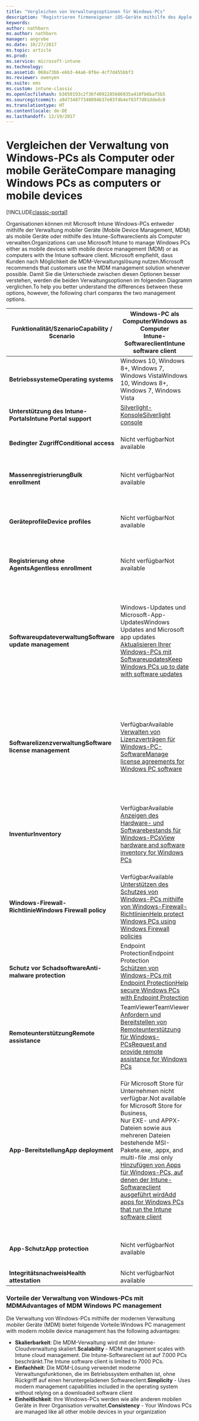 ```yaml
---
title: "Vergleichen von Verwaltungsoptionen für Windows-PCs"
description: "Registrieren firmeneigener iOS-Geräte mithilfe des Apple Device Enrollment Program (DEP) oder Apple Configurator"
keywords: 
author: nathbarn
ms.author: nathbarn
manager: angrobe
ms.date: 10/27/2017
ms.topic: article
ms.prod: 
ms.service: microsoft-intune
ms.technology: 
ms.assetid: 068a73bb-e6b3-44a6-8f6e-4cf7d455bbf3
ms.reviewer: owenyen
ms.suite: ems
ms.custom: intune-classic
ms.openlocfilehash: b3050193c2f36f4092285686935a410fb6baf5b5
ms.sourcegitcommit: a9d734877340894637e03f4b4ef83f7d01ddedc8
ms.translationtype: HT
ms.contentlocale: de-DE
ms.lasthandoff: 12/19/2017
---
```

# <a name="compare-managing-windows-pcs-as-computers-or-mobile-devices"></a><span data-ttu-id="04b8f-103">Vergleichen der Verwaltung von Windows-PCs als Computer oder mobile Geräte</span><span class="sxs-lookup"><span data-stu-id="04b8f-103">Compare managing Windows PCs as computers or mobile devices</span></span>

[!INCLUDE[classic-portal](../includes/classic-portal.md)]

<span data-ttu-id="04b8f-104">Organisationen können mit Microsoft Intune Windows-PCs entweder mithilfe der Verwaltung mobiler Geräte (Mobile Device Management, MDM) als mobile Geräte oder mithilfe des Intune-Softwareclients als Computer verwalten.</span><span class="sxs-lookup"><span data-stu-id="04b8f-104">Organizations can use Microsoft Intune to manage Windows PCs either as mobile devices with mobile device management (MDM) or as computers with the Intune software client.</span></span>  <span data-ttu-id="04b8f-105">Microsoft empfiehlt, dass Kunden nach Möglichkeit die MDM-Verwaltungslösung nutzen.</span><span class="sxs-lookup"><span data-stu-id="04b8f-105">Microsoft recommends that customers use the MDM management solution whenever possible.</span></span> <span data-ttu-id="04b8f-106">Damit Sie die Unterschiede zwischen diesen Optionen besser verstehen, werden die beiden Verwaltungsoptionen im folgenden Diagramm verglichen.</span><span class="sxs-lookup"><span data-stu-id="04b8f-106">To help you better understand the differences between these options, however, the following chart compares the two management options.</span></span>

|<span data-ttu-id="04b8f-107">**Funktionalität/Szenario**</span><span class="sxs-lookup"><span data-stu-id="04b8f-107">**Capability / Scenario**</span></span> |<span data-ttu-id="04b8f-108">**Windows-PC als Computer**</span><span class="sxs-lookup"><span data-stu-id="04b8f-108">**Windows as Computer**</span></span><br><span data-ttu-id="04b8f-109">Intune-Softwareclient</span><span class="sxs-lookup"><span data-stu-id="04b8f-109">Intune software client</span></span> | <span data-ttu-id="04b8f-110">**Windows-PC als Mobilgerät**</span><span class="sxs-lookup"><span data-stu-id="04b8f-110">**Windows as Mobile Device**</span></span><br><span data-ttu-id="04b8f-111">MDM</span><span class="sxs-lookup"><span data-stu-id="04b8f-111">MDM</span></span> |
|--------------|-------------------------------|-------------------------------|
|<span data-ttu-id="04b8f-112">**Betriebssysteme**</span><span class="sxs-lookup"><span data-stu-id="04b8f-112">**Operating systems**</span></span> |<span data-ttu-id="04b8f-113">Windows 10, Windows 8+, Windows 7, Windows Vista</span><span class="sxs-lookup"><span data-stu-id="04b8f-113">Windows 10, Windows 8+, Windows 7, Windows Vista</span></span> | <span data-ttu-id="04b8f-114">Windows 10+</span><span class="sxs-lookup"><span data-stu-id="04b8f-114">Windows 10+</span></span> |
|<span data-ttu-id="04b8f-115">**Unterstützung des Intune-Portals**</span><span class="sxs-lookup"><span data-stu-id="04b8f-115">**Intune Portal support**</span></span> |[<span data-ttu-id="04b8f-116">Silverlight-Konsole</span><span class="sxs-lookup"><span data-stu-id="04b8f-116">Silverlight console</span></span>](https://manage.microsoft.com)|[<span data-ttu-id="04b8f-117">Azure-Portal</span><span class="sxs-lookup"><span data-stu-id="04b8f-117">Azure portal</span></span>](https://portal.azure.com) |
|<span data-ttu-id="04b8f-118">**Bedingter Zugriff**</span><span class="sxs-lookup"><span data-stu-id="04b8f-118">**Conditional access**</span></span>|<span data-ttu-id="04b8f-119">Nicht verfügbar</span><span class="sxs-lookup"><span data-stu-id="04b8f-119">Not available</span></span>|<span data-ttu-id="04b8f-120">Verfügbar</span><span class="sxs-lookup"><span data-stu-id="04b8f-120">Available</span></span> <br>[<span data-ttu-id="04b8f-121">Was ist der bedingte Zugriff?</span><span class="sxs-lookup"><span data-stu-id="04b8f-121">What is conditional access?</span></span>](https://docs.microsoft.com/intune-azure/conditional-access/what-is-conditional-access)|
|<span data-ttu-id="04b8f-122">**Massenregistrierung**</span><span class="sxs-lookup"><span data-stu-id="04b8f-122">**Bulk enrollment**</span></span>|<span data-ttu-id="04b8f-123">Nicht verfügbar</span><span class="sxs-lookup"><span data-stu-id="04b8f-123">Not available</span></span>|<span data-ttu-id="04b8f-124">Verfügbar</span><span class="sxs-lookup"><span data-stu-id="04b8f-124">Available</span></span> <br>[<span data-ttu-id="04b8f-125">Massenregistrierung für Windows-Geräte</span><span class="sxs-lookup"><span data-stu-id="04b8f-125">Bulk enrollment for Windows devices</span></span>](https://docs.microsoft.com/intune-azure/enroll-devices/bulk-enroll-windows)|
|<span data-ttu-id="04b8f-126">**Geräteprofile**</span><span class="sxs-lookup"><span data-stu-id="04b8f-126">**Device profiles**</span></span>|<span data-ttu-id="04b8f-127">Nicht verfügbar</span><span class="sxs-lookup"><span data-stu-id="04b8f-127">Not available</span></span>|<span data-ttu-id="04b8f-128">Verfügbar</span><span class="sxs-lookup"><span data-stu-id="04b8f-128">Available</span></span> <br>[<span data-ttu-id="04b8f-129">Was sind Microsoft Intune-Geräteprofile?</span><span class="sxs-lookup"><span data-stu-id="04b8f-129">What are Microsoft Intune device profiles?</span></span>](https://docs.microsoft.com/intune-azure/configure-devices/what-are-device-profiles)|
|<span data-ttu-id="04b8f-130">**Registrierung ohne Agents**</span><span class="sxs-lookup"><span data-stu-id="04b8f-130">**Agentless enrollment**</span></span>|<span data-ttu-id="04b8f-131">Nicht verfügbar</span><span class="sxs-lookup"><span data-stu-id="04b8f-131">Not available</span></span> |<span data-ttu-id="04b8f-132">Verfügbar</span><span class="sxs-lookup"><span data-stu-id="04b8f-132">Available</span></span><br>[<span data-ttu-id="04b8f-133">Registrieren von Windows-Geräten</span><span class="sxs-lookup"><span data-stu-id="04b8f-133">Enroll Windows devices</span></span>](https://docs.microsoft.com/intune-azure/enroll-devices/enroll-windows-devices)|
|<span data-ttu-id="04b8f-134">**Softwareupdateverwaltung**</span><span class="sxs-lookup"><span data-stu-id="04b8f-134">**Software update management**</span></span>| <span data-ttu-id="04b8f-135">Windows-Updates und Microsoft-App-Updates</span><span class="sxs-lookup"><span data-stu-id="04b8f-135">Windows Updates and Microsoft app updates</span></span><br>[<span data-ttu-id="04b8f-136">Aktualisieren Ihrer Windows-PCs mit Softwareupdates</span><span class="sxs-lookup"><span data-stu-id="04b8f-136">Keep Windows PCs up to date with software updates</span></span>](https://docs.microsoft.com/intune/deploy-use/keep-windows-pcs-up-to-date-with-software-updates-in-microsoft-intune)|<span data-ttu-id="04b8f-137">Microsoft-Store für Unternehmen für Windows 10 und Microsoft-Apps-Updates</span><span class="sxs-lookup"><span data-stu-id="04b8f-137">Microsoft Store for Business for both Windows 10 and Microsoft apps updates</span></span><br> [<span data-ttu-id="04b8f-138">Konfigurieren von Einstellungen für Windows Update for Business</span><span class="sxs-lookup"><span data-stu-id="04b8f-138">Configure Windows Update for Business settings</span></span>](https://docs.microsoft.com/intune-azure/configure-devices/how-to-configure-windows-update-for-business) |
|<span data-ttu-id="04b8f-139">**Softwarelizenzverwaltung**</span><span class="sxs-lookup"><span data-stu-id="04b8f-139">**Software license management**</span></span>|<span data-ttu-id="04b8f-140">Verfügbar</span><span class="sxs-lookup"><span data-stu-id="04b8f-140">Available</span></span> <br>[<span data-ttu-id="04b8f-141">Verwalten von Lizenzverträgen für Windows-PC-Software</span><span class="sxs-lookup"><span data-stu-id="04b8f-141">Manage license agreements for Windows PC software</span></span>](https://docs.microsoft.com/intune/deploy-use/manage-license-agreements-for-windows-pc-software-in-microsoft-intune)|<span data-ttu-id="04b8f-142">Microsoft Store für Unternehmen (nur APPX-Apps)</span><span class="sxs-lookup"><span data-stu-id="04b8f-142">Microsoft Store for Business (.appx apps only)</span></span><br>[<span data-ttu-id="04b8f-143">Verwalten von Apps, die im Microsoft Store für Unternehmen erworben wurden</span><span class="sxs-lookup"><span data-stu-id="04b8f-143">Manage apps purchased from the Microsoft Store for Business</span></span>](https://docs.microsoft.com/intune-azure/manage-apps/wsfb-apps)|
|<span data-ttu-id="04b8f-144">**Inventur**</span><span class="sxs-lookup"><span data-stu-id="04b8f-144">**Inventory**</span></span>|<span data-ttu-id="04b8f-145">Verfügbar</span><span class="sxs-lookup"><span data-stu-id="04b8f-145">Available</span></span> <br>[<span data-ttu-id="04b8f-146">Anzeigen des Hardware- und Softwarebestands für Windows-PCs</span><span class="sxs-lookup"><span data-stu-id="04b8f-146">View hardware and software inventory for Windows PCs</span></span>](https://docs.microsoft.com/intune/deploy-use/view-hardware-and-software-inventory-for-windows-pcs-in-microsoft-intune)|<span data-ttu-id="04b8f-147">Verfügbar</span><span class="sxs-lookup"><span data-stu-id="04b8f-147">Available</span></span> <br>[<span data-ttu-id="04b8f-148">Überwachen von App-Informationen</span><span class="sxs-lookup"><span data-stu-id="04b8f-148">How to monitor app information</span></span>](https://docs.microsoft.com/intune/apps-monitor)<br>[<span data-ttu-id="04b8f-149">Was ist die Geräteverwaltung?</span><span class="sxs-lookup"><span data-stu-id="04b8f-149">What is device management</span></span>](https://docs.microsoft.com/intune/device-management)|
|<span data-ttu-id="04b8f-150">**Windows-Firewall-Richtlinie**</span><span class="sxs-lookup"><span data-stu-id="04b8f-150">**Windows Firewall policy**</span></span>|<span data-ttu-id="04b8f-151">Verfügbar</span><span class="sxs-lookup"><span data-stu-id="04b8f-151">Available</span></span> <br>[<span data-ttu-id="04b8f-152">Unterstützen des Schutzes von Windows-PCs mithilfe von Windows-Firewall-Richtlinien</span><span class="sxs-lookup"><span data-stu-id="04b8f-152">Help protect Windows PCs using Windows Firewall policies</span></span>](https://docs.microsoft.com/intune/deploy-use/help-protect-windows-pcs-using-windows-firewall-policies-in-microsoft-intune) |<span data-ttu-id="04b8f-153">Nicht verfügbar</span><span class="sxs-lookup"><span data-stu-id="04b8f-153">Not available</span></span>|
|<span data-ttu-id="04b8f-154">**Schutz vor Schadsoftware**</span><span class="sxs-lookup"><span data-stu-id="04b8f-154">**Anti-malware protection**</span></span>|<span data-ttu-id="04b8f-155">Endpoint Protection</span><span class="sxs-lookup"><span data-stu-id="04b8f-155">Endpoint Protection</span></span><br>[<span data-ttu-id="04b8f-156">Schützen von Windows-PCs mit Endpoint Protection</span><span class="sxs-lookup"><span data-stu-id="04b8f-156">Help secure Windows PCs with Endpoint Protection</span></span>](https://docs.microsoft.com/intune/deploy-use/help-secure-windows-pcs-with-endpoint-protection-for-microsoft-intune)|<span data-ttu-id="04b8f-157">Windows Defender</span><span class="sxs-lookup"><span data-stu-id="04b8f-157">Windows Defender</span></span><br>[<span data-ttu-id="04b8f-158">Windows Defender-Einstellungen</span><span class="sxs-lookup"><span data-stu-id="04b8f-158">Windows Defender settings</span></span>](https://docs.microsoft.com/intune-azure/configure-devices/custom-for-windows-10#windows-defender-settings)|
|<span data-ttu-id="04b8f-159">**Remoteunterstützung**</span><span class="sxs-lookup"><span data-stu-id="04b8f-159">**Remote assistance**</span></span> |<span data-ttu-id="04b8f-160">TeamViewer</span><span class="sxs-lookup"><span data-stu-id="04b8f-160">TeamViewer</span></span><br>[<span data-ttu-id="04b8f-161">Anfordern und Bereitstellen von Remoteunterstützung für Windows-PCs</span><span class="sxs-lookup"><span data-stu-id="04b8f-161">Request and provide remote assistance for Windows PCs</span></span>](https://docs.microsoft.com/intune/deploy-use/request-and-provide-remote-assistance-for-windows-pcs-in-microsoft-intune)|<span data-ttu-id="04b8f-162">Nicht verfügbar</span><span class="sxs-lookup"><span data-stu-id="04b8f-162">Not available</span></span> |
|<span data-ttu-id="04b8f-163">**App-Bereitstellung**</span><span class="sxs-lookup"><span data-stu-id="04b8f-163">**App deployment**</span></span> | <span data-ttu-id="04b8f-164">Für Microsoft Store für Unternehmen nicht verfügbar.</span><span class="sxs-lookup"><span data-stu-id="04b8f-164">Not available for Microsoft Store for Business,</span></span><br><span data-ttu-id="04b8f-165">Nur EXE- und APPX-Dateien sowie aus mehreren Dateien bestehende MSI-Pakete</span><span class="sxs-lookup"><span data-stu-id="04b8f-165">.exe, .appx, and multi-file .msi only</span></span><br>[<span data-ttu-id="04b8f-166">Hinzufügen von Apps für Windows-PCs, auf denen der Intune-Softwareclient ausgeführt wird</span><span class="sxs-lookup"><span data-stu-id="04b8f-166">Add apps for Windows PCs that run the Intune software client</span></span>](https://docs.microsoft.com/intune/deploy-use/add-apps-for-windows-pcs-in-microsoft-intune)|<span data-ttu-id="04b8f-167">Für Microsoft Store-Apps und branchenspezifische Apps verfügbar</span><span class="sxs-lookup"><span data-stu-id="04b8f-167">Available for Microsoft Store apps and line-of-business apps</span></span><br>[<span data-ttu-id="04b8f-168">Hinzufügen von Windows Store-Apps</span><span class="sxs-lookup"><span data-stu-id="04b8f-168">How to add Windows store apps</span></span>](https://docs.microsoft.com/intune/store-apps-windows)<br>[<span data-ttu-id="04b8f-169">How to add Windows line-of-business (LOB) apps (Informationen zum Hinzufügen branchenspezifischer Apps)</span><span class="sxs-lookup"><span data-stu-id="04b8f-169">How to add Windows line-of-business (LOB) apps</span></span>](https://docs.microsoft.com/intune/lob-apps-windows)|
|<span data-ttu-id="04b8f-170">**App-Schutz**</span><span class="sxs-lookup"><span data-stu-id="04b8f-170">**App protection**</span></span>|<span data-ttu-id="04b8f-171">Nicht verfügbar</span><span class="sxs-lookup"><span data-stu-id="04b8f-171">Not available</span></span>|<span data-ttu-id="04b8f-172">Verfügbar</span><span class="sxs-lookup"><span data-stu-id="04b8f-172">Available</span></span> <br>[<span data-ttu-id="04b8f-173">Was sind App-Schutzrichtlinien?</span><span class="sxs-lookup"><span data-stu-id="04b8f-173">What are app protection policies?</span></span>](https://docs.microsoft.com/intune-azure/manage-apps/what-is-app-protection-policy)|
|<span data-ttu-id="04b8f-174">**Integritätsnachweis**</span><span class="sxs-lookup"><span data-stu-id="04b8f-174">**Health attestation**</span></span>|<span data-ttu-id="04b8f-175">Nicht verfügbar</span><span class="sxs-lookup"><span data-stu-id="04b8f-175">Not available</span></span>|<span data-ttu-id="04b8f-176">Verfügbar</span><span class="sxs-lookup"><span data-stu-id="04b8f-176">Available</span></span>|


### <a name="advantages-of-mdm-windows-pc-management"></a><span data-ttu-id="04b8f-177">Vorteile der Verwaltung von Windows-PCs mit MDM</span><span class="sxs-lookup"><span data-stu-id="04b8f-177">Advantages of MDM Windows PC management</span></span>
<span data-ttu-id="04b8f-178">Die Verwaltung von Windows-PCs mithilfe der modernen Verwaltung mobiler Geräte (MDM) bietet folgende Vorteile:</span><span class="sxs-lookup"><span data-stu-id="04b8f-178">Windows PC management with modern mobile device management has the following advantages:</span></span>
- <span data-ttu-id="04b8f-179">**Skalierbarkeit**: Die MDM-Verwaltung wird mit der Intune-Cloudverwaltung skaliert.</span><span class="sxs-lookup"><span data-stu-id="04b8f-179">**Scalability** - MDM management scales with Intune cloud management.</span></span> <span data-ttu-id="04b8f-180">Die Intune-Softwareclient ist auf 7.000 PCs beschränkt.</span><span class="sxs-lookup"><span data-stu-id="04b8f-180">The Intune software client is limited to 7000 PCs.</span></span>
- <span data-ttu-id="04b8f-181">**Einfachheit**: Die MDM-Lösung verwendet moderne Verwaltungsfunktionen, die im Betriebssystem enthalten ist, ohne Rückgriff auf einen heruntergeladenen Softwareclient.</span><span class="sxs-lookup"><span data-stu-id="04b8f-181">**Simplicity** - Uses modern management capabilities included in the operating system without relying on a downloaded software client</span></span>
- <span data-ttu-id="04b8f-182">**Einheitlichkeit**: Ihre Windows-PCs werden wie alle anderen mobilen Geräte in Ihrer Organisation verwaltet.</span><span class="sxs-lookup"><span data-stu-id="04b8f-182">**Consistency** - Your Windows PCs are managed like all other mobile devices in your organization</span></span>
<!-- - **Cloud optimization** - -->

